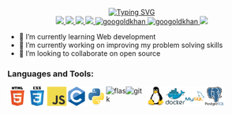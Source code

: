 <p align="center">
<a href="https://github.com/drkostas">
    <img src="https://readme-typing-svg.demolab.com?font=Georgia&size=18&duration=2000&pause=100&multiline=true&width=500&height=80&lines=Hi,+ I'm+Chigozirim;A Software+Engineer+focused+on back-end+development;Some+of+my+interests+also+include+DeveOps,+and+SRE" alt="Typing SVG" />
</a>
<br/>

<a href="file:///home/chigozirim/Downloads/Chigozirim_resume%20(3).pdf">
    <img src="https://img.shields.io/badge/PDF-CV-red?style=flat-square&logo=adobe">
</a>
<a href="https://www.linkedin.com/in/chigozirim-igweamaka/">
    <img src="https://img.shields.io/badge/-Linkedin-blue?style=flat-square&logo=linkedin">
</a>
<a href="mailto:cgzirim@gmail.com">
    <img src="https://img.shields.io/badge/-Email-red?style=flat-square&logo=gmail&logoColor=white">
</a>
<a href="https://medium.com/@iamokwukwe">
    <img src="https://img.shields.io/badge/Medium-12100E?style=flat-square&logo=medium&logoColor=white">
</a>
<a href="https://twitter.com/cgzirim">
    <img src="https://img.shields.io/badge/Twitter-1DA1F2?style=flat-square&logo=twitter&logoColor=white" alt="googoldkhan" />
</a>
<a href="https://github.com/iChigozirim">
    <img src="https://komarev.com/ghpvc/?username=iChigozirim&label=Visitors&color=0e75b6&style=flat" alt="googoldkhan" />
</a>
 
<a href="https://github.com/drkostas">
    <img src="https://github-stats-alpha.vercel.app/api?username=iChigozirim&cc=22272e&tc=37BCF6&ic=fff&bc=0000">
</a>
</p>

* 🌱 I’m currently learning Web development
* 🔭 I’m currently working on improving my problem solving skills
* 👯 I’m looking to collaborate on open source
### Languages and Tools:
<p align="left"> <a href="https://www.cprogramming.com/" target="_blank" rel="noreferrer">

 <img align="left" src="https://raw.githubusercontent.com/devicons/devicon/master/icons/html5/html5-original-wordmark.svg" alt="html5" width="40" height="40"/> </a> <a href="https://www.linux.org/" target="_blank" rel="noreferrer">   <img align="left" src="https://raw.githubusercontent.com/devicons/devicon/master/icons/css3/css3-original-wordmark.svg" alt="css3" width="40" height="40"/> </a> <a href="https://www.docker.com/" target="_blank" rel="noreferrer">      <img align="left" src="https://raw.githubusercontent.com/devicons/devicon/master/icons/javascript/javascript-original.svg" alt="javascript" width="40" height="40"/> </a> <a href="https://www.mysql.com/" target="_blank" rel="noreferrer">      <img align="left" src="https://raw.githubusercontent.com/devicons/devicon/master/icons/c/c-original.svg" alt="c" width="40" height="40"/> </a> <a href="https://www.docker.com/" target="_blank" rel="noreferrer">      <img align="left" src="https://raw.githubusercontent.com/devicons/devicon/master/icons/python/python-original.svg" alt="python" width="40" height="40"/> <img align="left" src="https://www.vectorlogo.zone/logos/pocoo_flask/pocoo_flask-icon.svg" alt="flask" width="40" height="40"/> </a> <a href="https://git-scm.com/" target="_blank" rel="noreferrer">      <img align="left" src="https://www.vectorlogo.zone/logos/git-scm/git-scm-icon.svg" alt="git" width="40" height="40"/> </a> <a href="https://developer.mozilla.org/en-US/docs/Web/JavaScript" target="_blank" rel="noreferrer"> <img align="left" src="https://raw.githubusercontent.com/devicons/devicon/master/icons/linux/linux-original.svg" alt="linux" width="40" height="40"/> </a> <a href="https://www.mysql.com/" target="_blank" rel="noreferrer">    <img align="left" src="https://raw.githubusercontent.com/devicons/devicon/master/icons/docker/docker-original-wordmark.svg" alt="docker" width="40" height="40"/> </a> <a href="https://flask.palletsprojects.com/" target="_blank" rel="noreferrer">      <img align="left" src="https://raw.githubusercontent.com/devicons/devicon/master/icons/mysql/mysql-original-wordmark.svg" alt="mysql" width="40" height="40"/> </a> <a href="https://www.postgresql.org" target="_blank" rel="noreferrer">      <img align="left" src="https://raw.githubusercontent.com/devicons/devicon/master/icons/postgresql/postgresql-original-wordmark.svg" alt="postgresql" width="40" height="40"/> </a> <a href="https://www.python.org" target="_blank" rel="noreferrer">  </a> </p>
